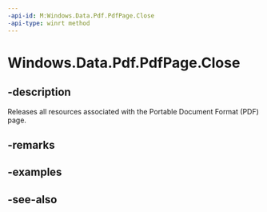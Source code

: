 ----api-id: M:Windows.Data.Pdf.PdfPage.Close
-api-type: winrt method
---<!-- Method syntaxpublic void Close()--># Windows.Data.Pdf.PdfPage.Close## -descriptionReleases all resources associated with the Portable Document Format (PDF) page.## -remarks## -examples## -see-also